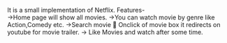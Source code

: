 It is a small implementation of Netflix.
Features-  
->Home page will show all movies.
->You can watch movie by genre like Action,Comedy etc.
->Search movie  Onclick of movie box it redirects on youtube for movie trailer.
-> Like Movies and watch after some time.
